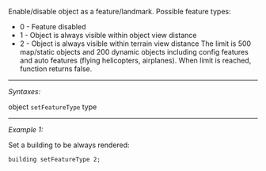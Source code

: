 Enable/disable object as a feature/landmark. Possible feature types:
* 0 - Feature disabled
* 1 - Object is always visible within object view distance
* 2 - Object is always visible within terrain view distance
The limit is 500 map/static objects and 200 dynamic objects including config features and auto features (flying helicopters, airplanes). When limit is reached, function returns false.


---
*Syntaxes:*

object `setFeatureType` type

---
*Example 1:*

Set a building to be always rendered:

```sqf
building setFeatureType 2;
```